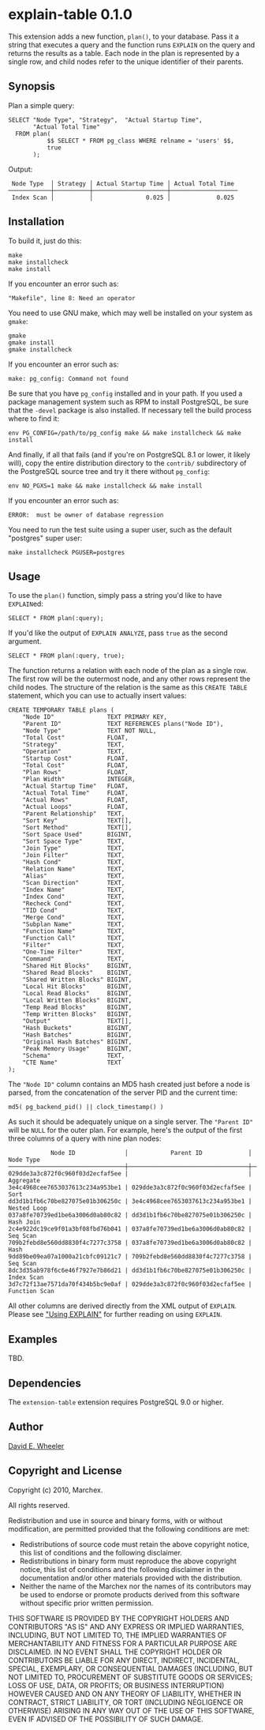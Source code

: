 explain-table 0.1.0
===================

This extension adds a new function, `plan()`, to your database. Pass it a
string that executes a query and the function runs `EXPLAIN` on the query and
returns the results as a table. Each node in the plan is represented by a
single row, and child nodes refer to the unique identifier of their parents.

Synopsis
--------

Plan a simple query:

    SELECT "Node Type", "Strategy",  "Actual Startup Time",
           "Actual Total Time"
      FROM plan(
               $$ SELECT * FROM pg_class WHERE relname = 'users' $$,
               true
           );

Output:

     Node Type  │ Strategy │ Actual Startup Time │ Actual Total Time 
    ────────────┼──────────┼─────────────────────┼───────────────────
     Index Scan │          │               0.025 │             0.025
    

Installation
------------

To build it, just do this:

    make
    make installcheck
    make install

If you encounter an error such as:

    "Makefile", line 8: Need an operator

You need to use GNU make, which may well be installed on your system as
`gmake`:

    gmake
    gmake install
    gmake installcheck

If you encounter an error such as:

    make: pg_config: Command not found

Be sure that you have `pg_config` installed and in your path. If you used a
package management system such as RPM to install PostgreSQL, be sure that the
`-devel` package is also installed. If necessary tell the build process where
to find it:

    env PG_CONFIG=/path/to/pg_config make && make installcheck && make install

And finally, if all that fails (and if you're on PostgreSQL 8.1 or lower, it
likely will), copy the entire distribution directory to the `contrib/`
subdirectory of the PostgreSQL source tree and try it there without
`pg_config`:

    env NO_PGXS=1 make && make installcheck && make install

If you encounter an error such as:

    ERROR:  must be owner of database regression

You need to run the test suite using a super user, such as the default
"postgres" super user:

    make installcheck PGUSER=postgres

Usage
-----

To use the `plan()` function, simply pass a string you'd like to have
`EXPLAIN`ed:

    SELECT * FROM plan(:query);

If you'd like the output of `EXPLAIN ANALYZE`, pass `true` as the
second argument.

    SELECT * FROM plan(:query, true);

The function returns a relation with each node of the plan as a single row.
The first row will be the outermost node, and any other rows represent the
child nodes. The structure of the relation is the same as this `CREATE TABLE`
statement, which you can use to actually insert values:

    CREATE TEMPORARY TABLE plans (
        "Node ID"               TEXT PRIMARY KEY,
        "Parent ID"             TEXT REFERENCES plans("Node ID"),
        "Node Type"             TEXT NOT NULL,
        "Total Cost"            FLOAT,
        "Strategy"              TEXT,
        "Operation"             TEXT,
        "Startup Cost"          FLOAT,
        "Total Cost"            FLOAT,
        "Plan Rows"             FLOAT,
        "Plan Width"            INTEGER,
        "Actual Startup Time"   FLOAT,
        "Actual Total Time"     FLOAT,
        "Actual Rows"           FLOAT,
        "Actual Loops"          FLOAT,
        "Parent Relationship"   TEXT,
        "Sort Key"              TEXT[],
        "Sort Method"           TEXT[],
        "Sort Space Used"       BIGINT,
        "Sort Space Type"       TEXT,
        "Join Type"             TEXT,
        "Join Filter"           TEXT,
        "Hash Cond"             TEXT,
        "Relation Name"         TEXT,
        "Alias"                 TEXT,
        "Scan Direction"        TEXT,
        "Index Name"            TEXT,
        "Index Cond"            TEXT,
        "Recheck Cond"          TEXT,
        "TID Cond"              TEXT,
        "Merge Cond"            TEXT,
        "Subplan Name"          TEXT,
        "Function Name"         TEXT,
        "Function Call"         TEXT,
        "Filter"                TEXT,
        "One-Time Filter"       TEXT,
        "Command"               TEXT,
        "Shared Hit Blocks"     BIGINT,
        "Shared Read Blocks"    BIGINT,
        "Shared Written Blocks" BIGINT,
        "Local Hit Blocks"      BIGINT,
        "Local Read Blocks"     BIGINT,
        "Local Written Blocks"  BIGINT,
        "Temp Read Blocks"      BIGINT,
        "Temp Written Blocks"   BIGINT,
        "Output"                TEXT[],
        "Hash Buckets"          BIGINT,
        "Hash Batches"          BIGINT,
        "Original Hash Batches" BIGINT,
        "Peak Memory Usage"     BIGINT,
        "Schema"                TEXT,
        "CTE Name"              TEXT
    );

The `"Node ID"` column contains an MD5 hash created just before a node is
parsed, from the concatenation of the server PID and the current time:

    md5( pg_backend_pid() || clock_timestamp() )

As such it should be adequately unique on a single server. The `"Parent ID"`
will be `NULL` for the outer plan. For example, here's the output of the first
three columns of a query with nine plan nodes:

                Node ID              │            Parent ID             │   Node Type
    ─────────────────────────────────┼──────────────────────────────────┼────────────────
    029dde3a3c872f0c960f03d2ecfaf5ee |                                  | Aggregate
    3e4c4968cee7653037613c234a953be1 | 029dde3a3c872f0c960f03d2ecfaf5ee | Sort
    dd3d1b1fb6c70be827075e01b306250c | 3e4c4968cee7653037613c234a953be1 | Nested Loop
    037a8fe70739ed1be6a3006d0ab80c82 | dd3d1b1fb6c70be827075e01b306250c | Hash Join
    2c4e922dc19ce9f01a3bf08fbd76b041 | 037a8fe70739ed1be6a3006d0ab80c82 | Seq Scan
    709b2febd8e560dd8830f4c7277c3758 | 037a8fe70739ed1be6a3006d0ab80c82 | Hash
    9dd89be09ea07a1000a21cbfc09121c7 | 709b2febd8e560dd8830f4c7277c3758 | Seq Scan
    8dc3d35ab978f6c6e46f7927e7b86d21 | dd3d1b1fb6c70be827075e01b306250c | Index Scan
    3d7c72f13ae7571da70f434b5bc9e0af | 029dde3a3c872f0c960f03d2ecfaf5ee | Function Scan
    

All other columns are derived directly from the XML output of `EXPLAIN`.
Please see ["Using
EXPLAIN"](http://www.postgresql.org/docs/current/static/using-explain.html)
for further reading on using `EXPLAIN`.

Examples
--------

TBD.

Dependencies
------------
The `extension-table` extension requires PostgreSQL 9.0 or higher.

Author
------

[David E. Wheeler](http://justatheory.com/)

Copyright and License
---------------------

Copyright (c) 2010, Marchex.

All rights reserved.

Redistribution and use in source and binary forms, with or without
modification, are permitted provided that the following conditions are met:

* Redistributions of source code must retain the above copyright notice, this
  list of conditions and the following disclaimer.
* Redistributions in binary form must reproduce the above copyright notice,
  this list of conditions and the following disclaimer in the documentation
  and/or other materials provided with the distribution.
 * Neither the name of the Marchex nor the names of its contributors may be
   used to endorse or promote products derived from this software without
   specific prior written permission.

THIS SOFTWARE IS PROVIDED BY THE COPYRIGHT HOLDERS AND CONTRIBUTORS "AS IS"
AND ANY EXPRESS OR IMPLIED WARRANTIES, INCLUDING, BUT NOT LIMITED TO, THE
IMPLIED WARRANTIES OF MERCHANTABILITY AND FITNESS FOR A PARTICULAR PURPOSE ARE
DISCLAIMED. IN NO EVENT SHALL THE COPYRIGHT HOLDER OR CONTRIBUTORS BE LIABLE
FOR ANY DIRECT, INDIRECT, INCIDENTAL, SPECIAL, EXEMPLARY, OR CONSEQUENTIAL
DAMAGES (INCLUDING, BUT NOT LIMITED TO, PROCUREMENT OF SUBSTITUTE GOODS OR
SERVICES; LOSS OF USE, DATA, OR PROFITS; OR BUSINESS INTERRUPTION) HOWEVER
CAUSED AND ON ANY THEORY OF LIABILITY, WHETHER IN CONTRACT, STRICT LIABILITY,
OR TORT (INCLUDING NEGLIGENCE OR OTHERWISE) ARISING IN ANY WAY OUT OF THE USE
OF THIS SOFTWARE, EVEN IF ADVISED OF THE POSSIBILITY OF SUCH DAMAGE.